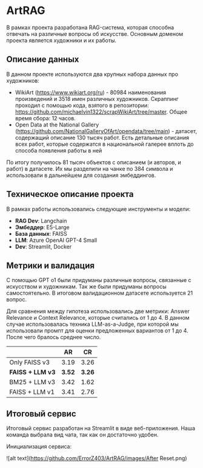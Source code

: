 # ArtRAG

В рамках проекта разработана RAG-система, которая способна отвечать на различные вопросы об искусстве. Основным доменом проекта является художники и их работы.

## Описание данных

В данном проекте используются два крупных набора данных про художников:

- WikiArt (https://www.wikiart.org/ru) - 80984 наименования произведений и 3518 имен различных художников. Скраппинг проходил с помощью кода, взятого в репозитории: https://github.com/michaelvin1322/scrapWikiArt/tree/master. Общее время сбора: 12 часов.
- Open Data at the National Gallery (https://github.com/NationalGalleryOfArt/opendata/tree/main) - датасет, содержащий описание 130 тысяч работ. Есть детальные описания всех работ, которые содержатся в национальной галерее вплоть до способа появления работы в ней

По итогу получилось 81 тысяч объектов с описанием (и авторов, и работ) в датасете. Их мы разделили на чанке по 384 символа и использовали в дальнейшем для создания эмбеддингов.

## Техническое описание проекта

В рамках работы использовались следующие инструменты и модели:

- **RAG Dev**: Langchain
- **Эмбеддер**: E5-Large
- **База данных**: FAISS
- **LLM**: Azure OpenAI GPT-4 Small
- **Dev**: Streamlit, Docker

## Метрики и валидация

С помощью GPT o1 были придуманы различные вопросы, связанные с искусством и художникам. Так же были придуманы вопросы самостоятельно. В итоговом валидационном датасете используется 21 вопрос. 

Для сравнения между гипотеза использовались две метрики: Answer Relevance и Context Relevance, которые считались от 1 до 4. В данном случае использовалась техника LLM-as-a-Judge, при которой мы использовали промпт для оценки предложенных вариантов от 1 до 4. После чего бралось среднее число.

|   |AR|CR|
|---|---|---|
|Only FAISS v3|3.19|3.26|
|**FAISS + LLM v3**|**3.52**|**3.26**|
|BM25 + LLM v3|3.42|1.62|
|FAISS + LLM v1|3.41|2.76|

## Итоговый сервис

Итоговый сервис разработан на Streamlit в виде веб-приложения. Наша команда выбрала вид чата, так как он достаточно удобен. 

Инициализация сервиса: 

![alt text](https://github.com/ErrorZ403/ArtRAG/images/After Reset.png)
